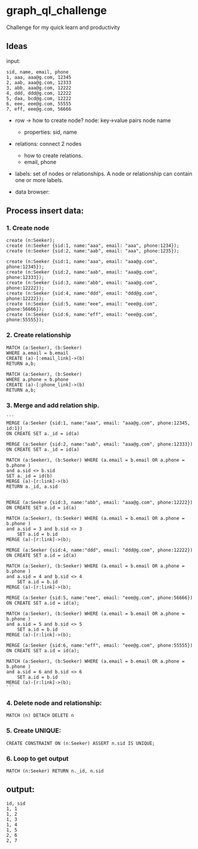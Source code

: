 # graph_ql_challenge
Challenge for my quick learn and productivity


## Ideas
input:
```
sid, name, email, phone
1, aaa, aaa@g.com, 12345
2, aab, aaa@g.com, 12333
3, abb, aaa@g.com, 12222
4, ddd, ddd@g.com, 12222
5, daa, bcd@g.com, 12222
6, eee, eee@g.com, 55555
7, eff, eee@g.com, 56666
```
- row -> 
    how to create node?
    node: key->value pairs
    node name
    - properties: sid, name

- relations: connect 2 nodes 
    - how to create relations.
    - email, phone
- labels: set of nodes or relationships. A node or relationship can contain one or more labels.
- data browser:

## Process insert data:

### 1. Create node

    create (n:Seeker);
    create (n:Seeker {sid:1, name:"aaa", email: "aaa", phone:1234});
    create (n:Seeker {sid:2, name:"aab", email: "aaa", phone:1235});

    create (n:Seeker {sid:1, name:"aaa", email: "aaa@g.com", phone:12345});
    create (n:Seeker {sid:2, name:"aab", email: "aaa@g.com", phone:12333});
    create (n:Seeker {sid:3, name:"abb", email: "aaa@g.com", phone:12222});
    create (n:Seeker {sid:4, name:"ddd", email: "ddd@g.com", phone:12222});
    create (n:Seeker {sid:5, name:"eee", email: "eee@g.com", phone:56666});
    create (n:Seeker {sid:6, name:"eff", email: "eee@g.com", phone:55555});
### 2. Create relationship

    MATCH (a:Seeker), (b:Seeker)
    WHERE a.email = b.email 
    CREATE (a)-[:email_link]->(b)
    RETURN a,b;

    MATCH (a:Seeker), (b:Seeker)
    WHERE a.phone = b.phone 
    CREATE (a)-[:phone_link]->(b)
    RETURN a,b;


### 3. Merge and add relation ship.
    ```
    MERGE (a:Seeker {sid:1, name:"aaa", email: "aaa@g.com", phone:12345, id:1})
    ON CREATE SET a._id = id(a)

    MERGE (a:Seeker {sid:2, name:"aab", email: "aaa@g.com", phone:12333})
    ON CREATE SET a._id = id(a)

    MATCH (a:Seeker), (b:Seeker) WHERE (a.email = b.email OR a.phone = b.phone )
    and a.sid <> b.sid
    SET a._id = id(b)
    MERGE (a)-[r:link]->(b)
    RETURN a._id, a.sid


    MERGE (a:Seeker {sid:3, name:"abb", email: "aaa@g.com", phone:12222})
    ON CREATE SET a.id = id(a)

    MATCH (a:Seeker), (b:Seeker) WHERE (a.email = b.email OR a.phone = b.phone )
    and a.sid = 3 and b.sid <> 3
        SET a.id = b.id
    MERGE (a)-[r:link]->(b);

    MERGE (a:Seeker {sid:4, name:"ddd", email: "ddd@g.com", phone:12222})
    ON CREATE SET a.id = id(a)

    MATCH (a:Seeker), (b:Seeker) WHERE (a.email = b.email OR a.phone = b.phone )
    and a.sid = 4 and b.sid <> 4
        SET a.id = b.id
    MERGE (a)-[r:link]->(b);

    MERGE (a:Seeker {sid:5, name:"eee", email: "eee@g.com", phone:56666})
    ON CREATE SET a.id = id(a);

    MATCH (a:Seeker), (b:Seeker) WHERE (a.email = b.email OR a.phone = b.phone ) 
    and a.sid = 5 and b.sid <> 5
        SET a.id = b.id
    MERGE (a)-[r:link]->(b);

    MERGE (a:Seeker {sid:6, name:"eff", email: "eee@g.com", phone:55555})
    ON CREATE SET a.id = id(a);

    MATCH (a:Seeker), (b:Seeker) WHERE (a.email = b.email OR a.phone = b.phone ) 
    and a.sid = 6 and b.sid <> 6
        SET a.id = b.id
    MERGE (a)-[r:link]->(b);
    ```

### 4. Delete node and relationship:

    MATCH (n) DETACH DELETE n

### 5. Create UNIQUE:

    CREATE CONSTRAINT ON (n:Seeker) ASSERT n.sid IS UNIQUE;

### 6. Loop to get output

    MATCH (n:Seeker) RETURN n._id, n.sid

## output:
```
id, sid
1, 1
1, 2
1, 3
1, 4
1, 5
2, 6
2, 7
```